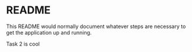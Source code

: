# README

This README would normally document whatever steps are necessary to get the
application up and running.

Task 2 is cool
